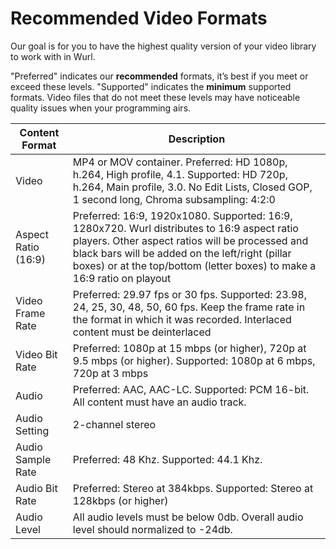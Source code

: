# Recommended Video Formats

Our goal is for you to have the highest quality version of your video library to work with in Wurl.

"Preferred" indicates our **recommended** formats, it’s best if you meet or exceed these levels.
"Supported" indicates the **minimum** supported formats.  Video files that do not meet these levels may have noticeable quality issues when your programming airs.

| Content Format           | Description
|--------------------------|----------------------------------------------------------------------------
| Video                    | MP4 or MOV container. Preferred: HD 1080p, h.264, High profile, 4.1. Supported: HD 720p, h.264, Main profile, 3.0. No Edit Lists, Closed GOP, 1 second long, Chroma subsampling: 4:2:0
| Aspect Ratio (16:9)      | Preferred: 16:9, 1920x1080. Supported: 16:9, 1280x720. Wurl distributes to 16:9 aspect ratio players. Other aspect ratios will be processed and  black bars will be added on the left/right (pillar boxes) or at the top/bottom (letter boxes) to make a 16:9 ratio on playout
| Video Frame Rate         | Preferred: 29.97 fps or 30 fps. Supported: 23.98, 24, 25, 30, 48, 50, 60 fps. Keep the frame rate in the format in which it was recorded. Interlaced content must be deinterlaced
| Video Bit Rate           | Preferred: 1080p at 15 mbps (or higher), 720p at 9.5 mbps (or higher). Supported: 1080p at 6 mbps, 720p at 3 mbps
| Audio                    | Preferred:  AAC, AAC-LC. Supported:  PCM 16-bit. All content must have an audio track.
| Audio Setting            | 2-channel stereo
| Audio Sample Rate        | Preferred:  48 Khz. Supported:  44.1 Khz.
| Audio Bit Rate           | Preferred: Stereo at 384kbps. Supported: Stereo at 128kbps (or higher)
| Audio Level              | All audio levels must be below 0db. Overall audio level should normalized to -24db.


